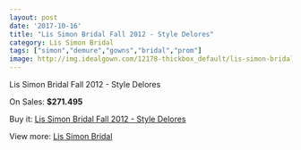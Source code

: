 ```yaml
---
layout: post
date: '2017-10-16'
title: "Lis Simon Bridal Fall 2012 - Style Delores"
category: Lis Simon Bridal
tags: ["simon","demure","gowns","bridal","prom"]
image: http://img.idealgown.com/12178-thickbox_default/lis-simon-bridal-fall-2012-style-delores.jpg
---
```

Lis Simon Bridal Fall 2012 - Style Delores

On Sales: **$271.495**
<a href="https://www.idealgown.com/en/lis-simon-bridal/4927-lis-simon-bridal-fall-2012-style-delores.html"><amp-img layout="responsive" width="600" height="600" src="//img.idealgown.com/12178-thickbox_default/lis-simon-bridal-fall-2012-style-delores.jpg" alt="Lis Simon Bridal Fall 2012 - Style Delores 0" /></a>
<a href="https://www.idealgown.com/en/lis-simon-bridal/4927-lis-simon-bridal-fall-2012-style-delores.html"><amp-img layout="responsive" width="600" height="600" src="//img.idealgown.com/12181-thickbox_default/lis-simon-bridal-fall-2012-style-delores.jpg" alt="Lis Simon Bridal Fall 2012 - Style Delores 1" /></a>
<a href="https://www.idealgown.com/en/lis-simon-bridal/4927-lis-simon-bridal-fall-2012-style-delores.html"><amp-img layout="responsive" width="600" height="600" src="//img.idealgown.com/12180-thickbox_default/lis-simon-bridal-fall-2012-style-delores.jpg" alt="Lis Simon Bridal Fall 2012 - Style Delores 2" /></a>
<a href="https://www.idealgown.com/en/lis-simon-bridal/4927-lis-simon-bridal-fall-2012-style-delores.html"><amp-img layout="responsive" width="600" height="600" src="//img.idealgown.com/12179-thickbox_default/lis-simon-bridal-fall-2012-style-delores.jpg" alt="Lis Simon Bridal Fall 2012 - Style Delores 3" /></a>

Buy it: [Lis Simon Bridal Fall 2012 - Style Delores](https://www.idealgown.com/en/lis-simon-bridal/4927-lis-simon-bridal-fall-2012-style-delores.html "Lis Simon Bridal Fall 2012 - Style Delores")

View more: [Lis Simon Bridal](https://www.idealgown.com/en/62-lis-simon-bridal "Lis Simon Bridal")